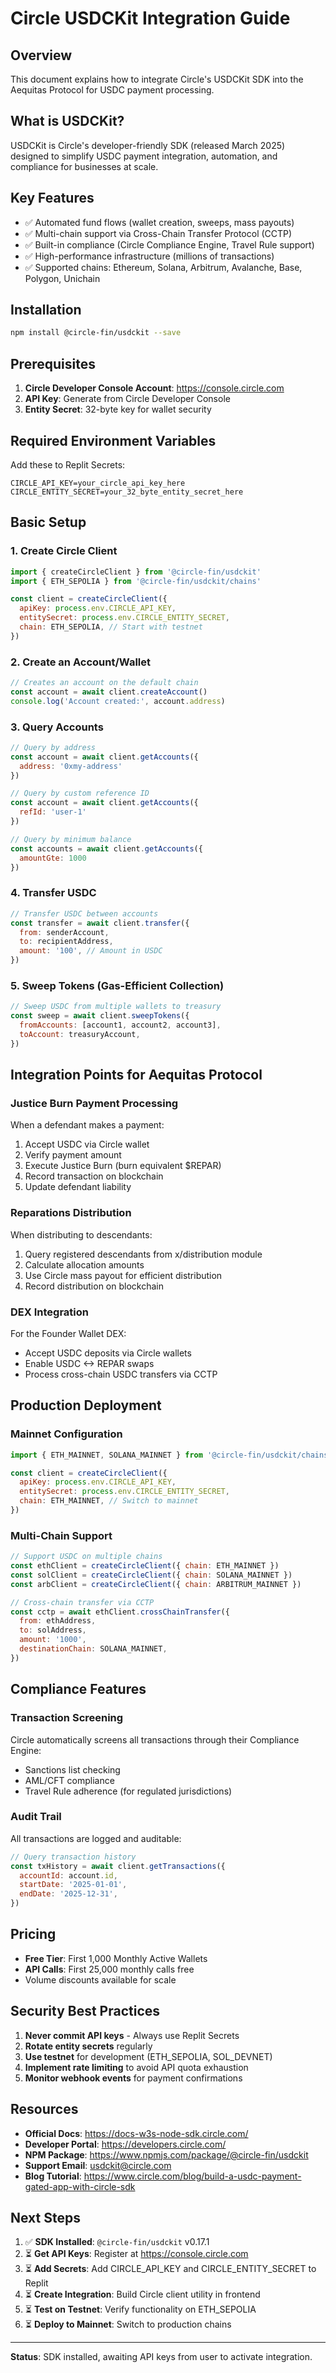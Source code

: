 # Circle USDCKit Integration Guide

## Overview
This document explains how to integrate Circle's USDCKit SDK into the Aequitas Protocol for USDC payment processing.

## What is USDCKit?
USDCKit is Circle's developer-friendly SDK (released March 2025) designed to simplify USDC payment integration, automation, and compliance for businesses at scale.

## Key Features
- ✅ Automated fund flows (wallet creation, sweeps, mass payouts)
- ✅ Multi-chain support via Cross-Chain Transfer Protocol (CCTP)
- ✅ Built-in compliance (Circle Compliance Engine, Travel Rule support)
- ✅ High-performance infrastructure (millions of transactions)
- ✅ Supported chains: Ethereum, Solana, Arbitrum, Avalanche, Base, Polygon, Unichain

## Installation
```bash
npm install @circle-fin/usdckit --save
```

## Prerequisites
1. **Circle Developer Console Account**: https://console.circle.com
2. **API Key**: Generate from Circle Developer Console
3. **Entity Secret**: 32-byte key for wallet security

## Required Environment Variables
Add these to Replit Secrets:

```
CIRCLE_API_KEY=your_circle_api_key_here
CIRCLE_ENTITY_SECRET=your_32_byte_entity_secret_here
```

## Basic Setup

### 1. Create Circle Client
```javascript
import { createCircleClient } from '@circle-fin/usdckit'
import { ETH_SEPOLIA } from '@circle-fin/usdckit/chains'

const client = createCircleClient({
  apiKey: process.env.CIRCLE_API_KEY,
  entitySecret: process.env.CIRCLE_ENTITY_SECRET,
  chain: ETH_SEPOLIA, // Start with testnet
})
```

### 2. Create an Account/Wallet
```javascript
// Creates an account on the default chain
const account = await client.createAccount()
console.log('Account created:', account.address)
```

### 3. Query Accounts
```javascript
// Query by address
const account = await client.getAccounts({ 
  address: '0xmy-address' 
})

// Query by custom reference ID
const account = await client.getAccounts({ 
  refId: 'user-1' 
})

// Query by minimum balance
const accounts = await client.getAccounts({ 
  amountGte: 1000 
})
```

### 4. Transfer USDC
```javascript
// Transfer USDC between accounts
const transfer = await client.transfer({
  from: senderAccount,
  to: recipientAddress,
  amount: '100', // Amount in USDC
})
```

### 5. Sweep Tokens (Gas-Efficient Collection)
```javascript
// Sweep USDC from multiple wallets to treasury
const sweep = await client.sweepTokens({
  fromAccounts: [account1, account2, account3],
  toAccount: treasuryAccount,
})
```

## Integration Points for Aequitas Protocol

### Justice Burn Payment Processing
When a defendant makes a payment:
1. Accept USDC via Circle wallet
2. Verify payment amount
3. Execute Justice Burn (burn equivalent $REPAR)
4. Record transaction on blockchain
5. Update defendant liability

### Reparations Distribution
When distributing to descendants:
1. Query registered descendants from x/distribution module
2. Calculate allocation amounts
3. Use Circle mass payout for efficient distribution
4. Record distribution on blockchain

### DEX Integration
For the Founder Wallet DEX:
- Accept USDC deposits via Circle wallets
- Enable USDC <-> REPAR swaps
- Process cross-chain USDC transfers via CCTP

## Production Deployment

### Mainnet Configuration
```javascript
import { ETH_MAINNET, SOLANA_MAINNET } from '@circle-fin/usdckit/chains'

const client = createCircleClient({
  apiKey: process.env.CIRCLE_API_KEY,
  entitySecret: process.env.CIRCLE_ENTITY_SECRET,
  chain: ETH_MAINNET, // Switch to mainnet
})
```

### Multi-Chain Support
```javascript
// Support USDC on multiple chains
const ethClient = createCircleClient({ chain: ETH_MAINNET })
const solClient = createCircleClient({ chain: SOLANA_MAINNET })
const arbClient = createCircleClient({ chain: ARBITRUM_MAINNET })

// Cross-chain transfer via CCTP
const cctp = await ethClient.crossChainTransfer({
  from: ethAddress,
  to: solAddress,
  amount: '1000',
  destinationChain: SOLANA_MAINNET,
})
```

## Compliance Features

### Transaction Screening
Circle automatically screens all transactions through their Compliance Engine:
- Sanctions list checking
- AML/CFT compliance
- Travel Rule adherence (for regulated jurisdictions)

### Audit Trail
All transactions are logged and auditable:
```javascript
// Query transaction history
const txHistory = await client.getTransactions({
  accountId: account.id,
  startDate: '2025-01-01',
  endDate: '2025-12-31',
})
```

## Pricing
- **Free Tier**: First 1,000 Monthly Active Wallets
- **API Calls**: First 25,000 monthly calls free
- Volume discounts available for scale

## Security Best Practices

1. **Never commit API keys** - Always use Replit Secrets
2. **Rotate entity secrets** regularly
3. **Use testnet** for development (ETH_SEPOLIA, SOL_DEVNET)
4. **Implement rate limiting** to avoid API quota exhaustion
5. **Monitor webhook events** for payment confirmations

## Resources
- **Official Docs**: https://docs-w3s-node-sdk.circle.com/
- **Developer Portal**: https://developers.circle.com/
- **NPM Package**: https://www.npmjs.com/package/@circle-fin/usdckit
- **Support Email**: usdckit@circle.com
- **Blog Tutorial**: https://www.circle.com/blog/build-a-usdc-payment-gated-app-with-circle-sdk

## Next Steps

1. ✅ **SDK Installed**: `@circle-fin/usdckit` v0.17.1
2. ⏳ **Get API Keys**: Register at https://console.circle.com
3. ⏳ **Add Secrets**: Add CIRCLE_API_KEY and CIRCLE_ENTITY_SECRET to Replit
4. ⏳ **Create Integration**: Build Circle client utility in frontend
5. ⏳ **Test on Testnet**: Verify functionality on ETH_SEPOLIA
6. ⏳ **Deploy to Mainnet**: Switch to production chains

---

**Status**: SDK installed, awaiting API keys from user to activate integration.
